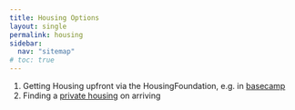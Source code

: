 ```yaml
---
title: Housing Options
layout: single
permalink: housing
sidebar:
  nav: "sitemap"
# toc: true
---
```


<!-- There are two main housing options: -->

1. Getting Housing upfront via the HousingFoundation, e.g. in [basecamp](housing/basecamp)
2. Finding a [private housing](housing/not-housing-foudation) on arriving
